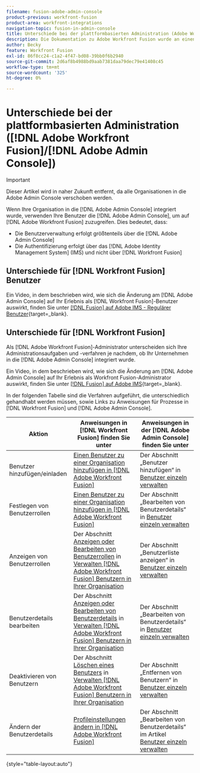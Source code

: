 ```yaml
---
filename: fusion-adobe-admin-console
product-previous: workfront-fusion
product-area: workfront-integrations
navigation-topic: fusion-in-admin-console
title: Unterschiede bei der plattformbasierten Administration (Adobe Workfront Fusion/Adobe Business Platform)
description: Die Dokumentation zu Adobe Workfront Fusion wurde an einen neuen Speicherort verschoben. Dieser Artikel ist veraltet, enthält jedoch einen Link zum neuen Artikel, der diese Funktion behandelt.
author: Becky
feature: Workfront Fusion
exl-id: 86f8cc24-c1a2-4f47-bd08-39bb0f6b2940
source-git-commit: 2d6af8b4988bd9aab7381daa79dec79e41408c45
workflow-type: tm+mt
source-wordcount: '325'
ht-degree: 0%

---
```


# Unterschiede bei der plattformbasierten Administration ([!DNL Adobe Workfront Fusion]/[!DNL Adobe Admin Console])

>[!IMPORTANT]
>
>Dieser Artikel wird in naher Zukunft entfernt, da alle Organisationen in die Adobe Admin Console verschoben werden.

Wenn Ihre Organisation in die [!DNL Adobe Admin Console] integriert wurde, verwenden Ihre Benutzer die [!DNL Adobe Admin Console], um auf [!DNL Adobe Workfront Fusion] zuzugreifen. Dies bedeutet, dass:

* Die Benutzerverwaltung erfolgt größtenteils über die [!DNL Adobe Admin Console]
* Die Authentifizierung erfolgt über das [!DNL Adobe Identity Management System] (IMS) und nicht über [!DNL Workfront Fusion]

## Unterschiede für [!DNL Workfront Fusion] Benutzer

Ein Video, in dem beschrieben wird, wie sich die Änderung am [!DNL Adobe Admin Console] auf Ihr Erlebnis als [!DNL Workfront Fusion]-Benutzer auswirkt, finden Sie unter [[!DNL Fusion] auf Adobe IMS - Regulärer Benutzer](https://video.tv.adobe.com/v/3412465/){target=_blank}.

## Unterschiede für [!DNL Workfront Fusion]

Als [!DNL Adobe Workfront Fusion]-Administrator unterscheiden sich Ihre Administrationsaufgaben und -verfahren je nachdem, ob Ihr Unternehmen in die [!DNL Adobe Admin Console] integriert wurde.

Ein Video, in dem beschrieben wird, wie sich die Änderung am [!DNL Adobe Admin Console] auf Ihr Erlebnis als Workfront Fusion-Administrator auswirkt, finden Sie unter [[!DNL Fusion] auf Adobe IMS](https://video.tv.adobe.com/v/3412464/){target=_blank}.

In der folgenden Tabelle sind die Verfahren aufgeführt, die unterschiedlich gehandhabt werden müssen, sowie Links zu Anweisungen für Prozesse in [!DNL Workfront Fusion] und [!DNL Adobe Admin Console].

| Aktion | Anweisungen in [!DNL Workfront Fusion] finden Sie unter | Anweisungen in der [!DNL Adobe Admin Console] finden Sie unter |
|---|---|---|
| Benutzer hinzufügen/einladen | [Einen Benutzer zu einer Organisation hinzufügen in [!DNL Adobe Workfront Fusion]](../../workfront-fusion/organizations/add-user-to-an-organization.md) | Der Abschnitt „Benutzer hinzufügen“ in [Benutzer einzeln verwalten](https://helpx.adobe.com/enterprise/using/manage-users-individually.html) |
| Festlegen von Benutzerrollen | [Einen Benutzer zu einer Organisation hinzufügen in [!DNL Adobe Workfront Fusion]](../../workfront-fusion/organizations/add-user-to-an-organization.md) | Der Abschnitt „Bearbeiten von Benutzerdetails“ in [Benutzer einzeln verwalten](https://helpx.adobe.com/enterprise/using/manage-users-individually.html) |
| Anzeigen von Benutzerrollen | Der Abschnitt [Anzeigen oder Bearbeiten von Benutzerrollen](../../workfront-fusion/organizations/manage-fusion-users.md#view) in [Verwalten [!DNL Adobe Workfront Fusion] Benutzern in Ihrer Organisation](../../workfront-fusion/organizations/manage-fusion-users.md) | Der Abschnitt „Benutzerliste anzeigen“ in [Benutzer einzeln verwalten](https://helpx.adobe.com/enterprise/using/manage-users-individually.html) |
| Benutzerdetails bearbeiten | Der Abschnitt [Anzeigen oder Bearbeiten von Benutzerdetails](../../workfront-fusion/organizations/manage-fusion-users.md#view2) in [Verwalten [!DNL Adobe Workfront Fusion] Benutzern in Ihrer Organisation](../../workfront-fusion/organizations/manage-fusion-users.md) | Der Abschnitt „Bearbeiten von Benutzerdetails“ in [Benutzer einzeln verwalten](https://helpx.adobe.com/enterprise/using/manage-users-individually.html) |
| Deaktivieren von Benutzern | Der Abschnitt [Löschen eines Benutzers](../../workfront-fusion/organizations/manage-fusion-users.md#delete) in [Verwalten [!DNL Adobe Workfront Fusion] Benutzern in Ihrer Organisation](../../workfront-fusion/organizations/manage-fusion-users.md) | Der Abschnitt „Entfernen von Benutzern“ in [Benutzer einzeln verwalten](https://helpx.adobe.com/enterprise/using/manage-users-individually.html) |
| Ändern der Benutzerdetails | [Profileinstellungen ändern in [!DNL Adobe Workfront Fusion]](../../workfront-fusion/workfront-fusion-basics/change-profile-settings.md) | Der Abschnitt „Bearbeiten von Benutzerdetails“ im Artikel [Benutzer einzeln verwalten](https://helpx.adobe.com/enterprise/using/manage-users-individually.html) |

{style="table-layout:auto"}

<!--
## SSO (Single Sign-On)

Because the Adobe Business Platform controls Single Sign-On (SSO) for users, the following actions and functionality are handled automatically through the Adobe Business Platform. If your organization has not yet been onboarded to the Adobe Business Platform, you must perform these actions in Workfront Fusion. If your organization has been onboarded to the Adobe Business Platform, you can not see these options in your Workfront Fusion environment.

* Setting up Single Sign-on in Workfront Fusion

[Set up identity](https://helpx.adobe.com/enterprise/using/set-up-identity.html)
-->
